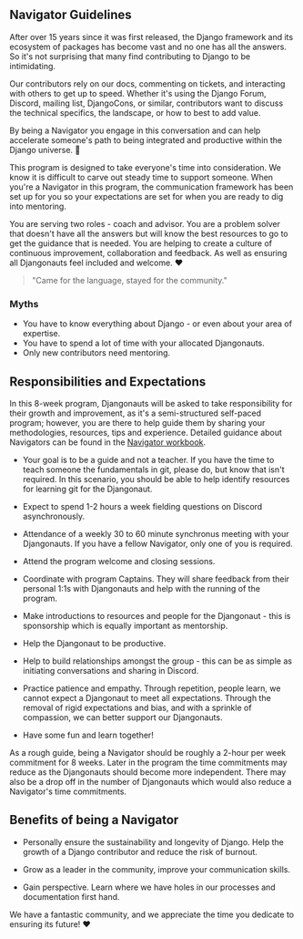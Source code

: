 ## Navigator Guidelines

After over 15 years since it was first released, the Django framework and its ecosystem of packages has become vast 
and no one has all the answers. So it's not surprising that many find contributing to 
Django to be intimidating.

Our contributors rely on our docs, commenting on tickets, and interacting with others 
to get up to speed. Whether it's using the Django Forum, Discord, mailing list,
DjangoCons, or similar, contributors want to discuss the technical specifics, the landscape, or how 
to best to add value.

By being a Navigator you engage in this conversation and can help accelerate someone's 
path to being integrated and productive within the Django universe. :rocket:

This program is designed to take everyone's time into consideration. We know it is 
difficult to carve out steady time to support someone. When you're a Navigator in this 
program, the communication framework has been set up for you so your expectations are 
set for when you are ready to dig into mentoring.

You are serving two roles - coach and advisor. You are a problem solver that doesn't 
have all the answers but will know the best resources to go to get the guidance that is 
needed. You are helping to create a culture of continuous improvement, collaboration and 
feedback. As well as ensuring all Djangonauts feel included and welcome. :heart:

> "Came for the language, stayed for the community." 


### Myths

- You have to know everything about Django - or even about your area of expertise.
- You have to spend a lot of time with your allocated Djangonauts.
- Only new contributors need mentoring.


## Responsibilities and Expectations

In this 8-week program, Djangonauts will be asked to take responsibility for their 
growth and improvement, as it's a semi-structured self-paced program; however, you are 
there to help guide them by sharing your methodologies, resources, tips and experience.
Detailed guidance about Navigators can be found in the [Navigator workbook](https://djangonaut.space/resource/navigator-workbook/).

- Your goal is to be a guide and not a teacher. If you have the time to teach someone the 
  fundamentals in git, please do, but know that isn't required. In this scenario, you 
  should be able to help identify resources for learning git for the Djangonaut.
  
- Expect to spend 1-2 hours a week fielding questions on Discord asynchronously.

- Attendance of a weekly 30 to 60 minute synchronus meeting with your Djangonauts.
  If you have a fellow Navigator, only one of you is required.
  
- Attend the program welcome and closing sessions.

- Coordinate with program Captains. They will share feedback from their personal 1:1s 
  with Djangonauts and help with the running of the program.
  
- Make introductions to resources and people for the Djangonaut - this is sponsorship 
  which is equally important as mentorship.
  
- Help the Djangonaut to be productive.

- Help to build relationships amongst the group - this can be as simple as initiating 
  conversations and sharing in Discord.

- Practice patience and empathy. Through repetition, people learn, we cannot expect a 
  Djangonaut to meet all expectations. Through the removal of rigid expectations and 
  bias, and with a sprinkle of compassion, we can better support our Djangonauts.

- Have some fun and learn together!

As a rough guide, being a Navigator should be roughly a 2-hour per week commitment for 8 weeks. 
Later in the program the time commitments may reduce as the Djangonauts should become
more independent. There may also be a drop off in the number of Djangonauts which would
also reduce a Navigator's time commitments.


## Benefits of being a Navigator

- Personally ensure the sustainability and longevity of Django. Help the growth of a 
  Django contributor and reduce the risk of burnout.
  
- Grow as a leader in the community, improve your communication skills.

- Gain perspective. Learn where we have holes in our processes and documentation first 
  hand.
  

We have a fantastic community, and we appreciate the time you dedicate to ensuring 
its future! :heart:
